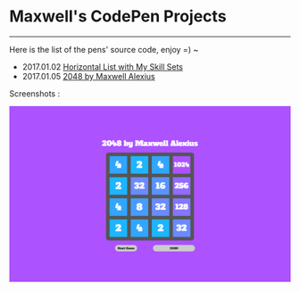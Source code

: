 # Maxwell's CodePen Projects
---

Here is the list of the pens' source code, enjoy =) ~

- 2017.01.02 <a href="http://codepen.io/maxwell_alexius/pen/jyNvYB">Horizontal List with My Skill Sets</a>
- 2017.01.05 <a href="http://codepen.io/maxwell_alexius/pen/BpaKKp">2048 by Maxwell Alexius</a>

Screenshots :

<img src="img/2048_by_Maxwell_Alexius.png" alt="2048 code" />